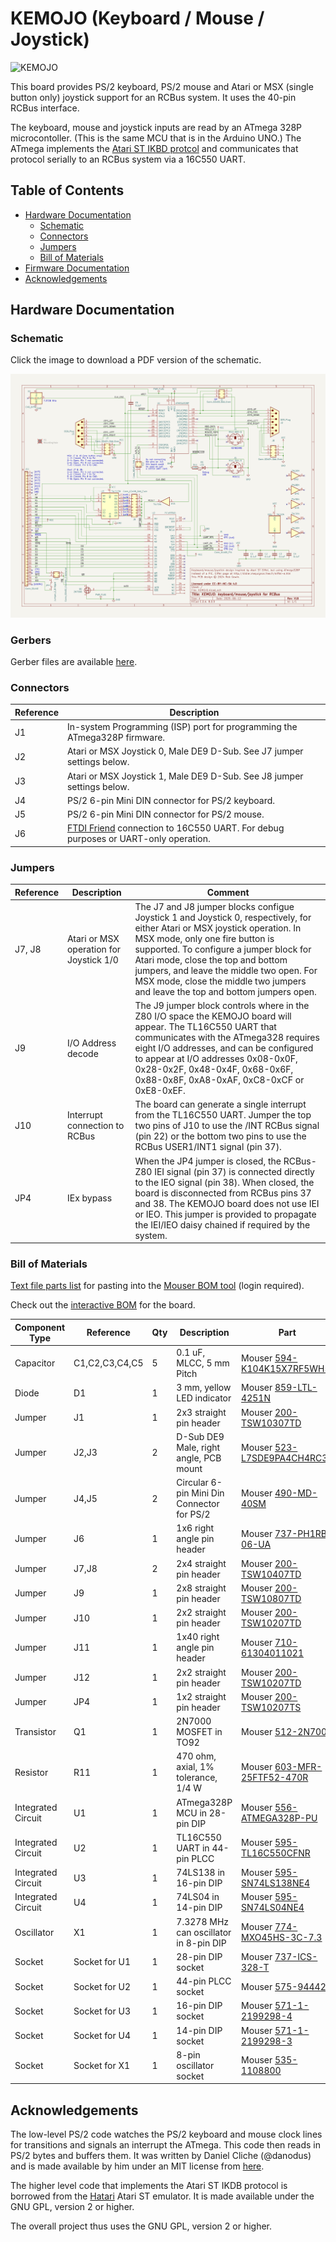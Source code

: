 
# KEMOJO (Keyboard / Mouse / Joystick)

![KEMOJO](docs/KEMOJO_V1A.png)

This board provides PS/2 keyboard, PS/2 mouse and Atari or MSX (single
button only) joystick support for an RCBus system. It uses the 40-pin
RCBus interface. 

The keyboard, mouse and joystick inputs are read by an ATmega 328P
microcontoller. (This is the same MCU that is in the Arduino UNO.) The
ATmega implements the [Atari ST IKBD
protcol](https://archive.org/details/Intelligent_Keyboard_ikbd_Protocol_Feb_26_1985/)
and communicates that protocol serially to an RCBus system via a
16C550 UART.

## Table of Contents
* [Hardware Documentation](#hardware-documentation)
  * [Schematic](#schematic)
  * [Connectors](#connectors)
  * [Jumpers](#jumpers)
  * [Bill of Materials](#bill-of-materials)
* [Firmware Documentation](#firmware-documentation)
* [Acknowledgements](#acknowledgements)

## Hardware Documentation

### Schematic

Click the image to download a PDF version of the schematic.

[![Schematic](hardware/KEMOJO_schematic.png)](hardware/KEMOJO_schematic.pdf)

### Gerbers

Gerber files are available [here](hardware/KEMOJO_V1B.zip).

### Connectors

| Reference | Description                                                  |
| --------- | ------------------------------------------------------------ |
| J1        | In-system Programming (ISP) port for programming the ATmega328P firmware. |
| J2        | Atari or MSX Joystick 0, Male DE9 D-Sub. See J7 jumper settings below. |
| J3        | Atari or MSX Joystick 1, Male DE9 D-Sub. See J8 jumper settings below. |
| J4        | PS/2 6-pin Mini DIN connector for PS/2 keyboard.             |
| J5        | PS/2 6-pin Mini DIN connector for PS/2 mouse.                |
| J6        | [FTDI Friend](https://www.adafruit.com/product/284) connection to 16C550 UART. For debug purposes or UART-only operation. |

### Jumpers

| Reference | Description                             | Comment                                                      |
| --------- | --------------------------------------- | ------------------------------------------------------------ |
| J7, J8    | Atari or MSX operation for Joystick 1/0 | The J7 and J8 jumper blocks configue Joystick 1 and Joystick 0, respectively, for either Atari or MSX joystick operation. In MSX mode, only one fire button is supported. To configure a jumper block for Atari mode, close the top and bottom jumpers, and leave the middle two open. For MSX mode, close the middle two jumpers and leave the top and bottom jumpers open. |
| J9        | I/O Address decode                      | The J9 jumper block controls where in the Z80 I/O space the KEMOJO board will appear. The TL16C550 UART that communicates with the ATmega328 requires eight I/O addresses, and can be configured to appear at I/O addresses 0x08-0x0F, 0x28-0x2F, 0x48-0x4F, 0x68-0x6F, 0x88-0x8F, 0xA8-0xAF, 0xC8-0xCF or 0xE8-0xEF. |
| J10       | Interrupt connection to RCBus           | The board can generate a single interrupt from the TL16C550 UART. Jumper the top two pins of J10 to use the /INT RCBus signal (pin 22) or the bottom two pins to use the RCBus USER1/INT1 signal (pin 37). |
| JP4       | IEx bypass                              | When the JP4 jumper is closed, the RCBus-Z80 IEI signal (pin 37) is connected directly to the IEO signal (pin 38). When closed, the board is disconnected from RCBus pins 37 and 38. The KEMOJO board does not use IEI or IEO. This jumper is provided to propagate the IEI/IEO daisy chained if required by the system. |

### Bill of Materials

[Text file parts list](hardware/KEMOJO_mouser.txt) for pasting into the [Mouser BOM tool](https://www.mouser.com/Bom/Upload) (login required).

Check out the [interactive BOM](https://htmlpreview.github.io/?https://github.com/codesmythe/KEMOJO/tree/main/hardware/bom/ibom_V1B.html) for the board.

| Component Type     | Reference      | Qty | Description                                | Part                                                                                     |
| ------------------ | -------------- | --- | ------------------------------------------ | ---------------------------------------------------------------------------------------- |
| Capacitor          | C1,C2,C3,C4,C5 |   5 | 0.1 uF, MLCC, 5 mm Pitch                   | Mouser [594-K104K15X7RF5WH5](https://www.mouser.com/ProductDetail/594-K104K15X7RF5WH5)   |
| Diode              | D1             |   1 | 3 mm, yellow LED indicator                 | Mouser [859-LTL-4251N](https://www.mouser.com/ProductDetail/859-LTL-4251N)               |
| Jumper             | J1             |   1 | 2x3 straight pin header                    | Mouser [200-TSW10307TD](https://www.mouser.com/ProductDetail/200-TSW10307TD)             |
| Jumper             | J2,J3          |   2 | D-Sub DE9 Male, right angle, PCB mount     | Mouser [523-L7SDE9PA4CH4RC39](https://www.mouser.com/ProductDetail/523-L7SDE9PA4CH4RC39) |
| Jumper             | J4,J5          |   2 | Circular 6-pin Mini Din Connector for PS/2 | Mouser [490-MD-40SM](https://www.mouser.com/ProductDetail/490-MD-40SM)                   |
| Jumper             | J6             |   1 | 1x6 right angle pin header                 | Mouser [737-PH1RB-06-UA](https://www.mouser.com/ProductDetail/737-PH1RB-06-UA)           |
| Jumper             | J7,J8          |   2 | 2x4 straight pin header                    | Mouser [200-TSW10407TD](https://www.mouser.com/ProductDetail/200-TSW10407TD)             |
| Jumper             | J9             |   1 | 2x8 straight pin header                    | Mouser [200-TSW10807TD](https://www.mouser.com/ProductDetail/200-TSW10807TD)             |
| Jumper             | J10            |   1 | 2x2 straight pin header                    | Mouser [200-TSW10207TD](https://www.mouser.com/ProductDetail/200-TSW10207TD)             |
| Jumper             | J11            |   1 | 1x40 right angle pin header                | Mouser [710-61304011021](https://www.mouser.com/ProductDetail/710-61304011021)           |
| Jumper             | J12            |   1 | 2x2 straight pin header                    | Mouser [200-TSW10207TD](https://www.mouser.com/ProductDetail/200-TSW10207TD)             |
| Jumper             | JP4            |   1 | 1x2 straight pin header                    | Mouser [200-TSW10207TS](https://www.mouser.com/ProductDetail/200-TSW10207TS)             |
| Transistor         | Q1             |   1 | 2N7000  MOSFET in TO92                     | Mouser [512-2N7000](https://www.mouser.com/ProductDetail/512-2N7000)                     |
| Resistor           | R11            |   1 | 470 ohm, axial, 1% tolerance, 1/4 W        | Mouser [603-MFR-25FTF52-470R](https://www.mouser.com/ProductDetail/603-MFR-25FTF52-470R) |
| Integrated Circuit | U1             |   1 | ATmega328P MCU in 28-pin DIP               | Mouser [556-ATMEGA328P-PU](https://www.mouser.com/ProductDetail/556-ATMEGA328P-PU)       |
| Integrated Circuit | U2             |   1 | TL16C550 UART in 44-pin PLCC               | Mouser [595-TL16C550CFNR](https://www.mouser.com/ProductDetail/595-TL16C550CFNR)         |
| Integrated Circuit | U3             |   1 | 74LS138 in 16-pin DIP                      | Mouser [595-SN74LS138NE4](https://www.mouser.com/ProductDetail/595-SN74LS138NE4)         |
| Integrated Circuit | U4             |   1 | 74LS04 in 14-pin DIP                       | Mouser [595-SN74LS04NE4](https://www.mouser.com/ProductDetail/595-SN74LS04NE4)           |
| Oscillator         | X1             |   1 | 7.3278 MHz can oscillator in 8-pin DIP     | Mouser [774-MXO45HS-3C-7.3](https://www.mouser.com/ProductDetail/774-MXO45HS-3C-7.3)     |
| Socket             | Socket for U1  |   1 | 28-pin DIP socket                          | Mouser [737-ICS-328-T](https://www.mouser.com/ProductDetail/737-ICS-328-T)               |
| Socket             | Socket for U2  |   1 | 44-pin PLCC socket                         | Mouser [575-944424](https://www.mouser.com/ProductDetail/575-944424)                     |
| Socket             | Socket for U3  |   1 | 16-pin DIP socket                          | Mouser [571-1-2199298-4](https://www.mouser.com/ProductDetail/571-1-2199298-4)           |
| Socket             | Socket for U4  |   1 | 14-pin DIP socket                          | Mouser [571-1-2199298-3](https://www.mouser.com/ProductDetail/571-1-2199298-3)           |
| Socket             | Socket for X1  |   1 | 8-pin oscillator socket                    | Mouser [535-1108800](https://www.mouser.com/ProductDetail/535-1108800)                   |


## Acknowledgements

The low-level PS/2 code watches the PS/2 keyboard and mouse clock
lines for transitions and signals an interrupt the ATmega. This code
then reads in PS/2 bytes and buffers them. It was written by Daniel
Cliche (@danodus) and is made available by him under an MIT license
from [here](https://github.com/danodus/rosco_m68k_io).

The higher level code that implements the Atari ST IKDB protocol is
borrowed from the [Hatari](https://www.hatari-emu.org) Atari ST
emulator. It is made available under the GNU GPL, version 2 or higher. 

The overall project thus uses the GNU GPL, version 2 or higher.
